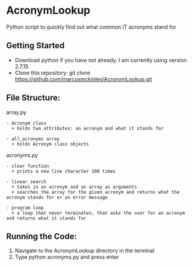 # AcronymLookup
Python script to quickly find out what common IT acronyms stand for

Getting Started
-----------------------------------------------------------------------------------
- Download python if you have not already. I am currently using version 2.7.15
- Clone this repository: git clone https://github.com/marcusmckinley/AcronymLookup.git

File Structure: 
-----------------------------------------------------------------------------------
array.py

    - Acronym class 
      + holds two attributes: an acronym and what it stands for
    
    - all_acronyms array 
      + holds Acronym class objects

acronyms.py

    - clear function 
      + prints a new line character 100 times 
        
    - linear_search
      + takes in an acronym and an array as arguments
      + searches the array for the given acronym and returns what the acronym stands for or an error message
      
    - program loop
      + a loop that never terminates, that asks the user for an acronym and returns what it stands for

Running the Code: 
-----------------------------------------------------------------------------------
1) Navigate to the AcronymLookup directory in the terminal 
2) Type python acronyms.py and press enter
